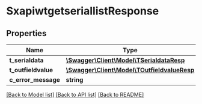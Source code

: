 # SxapiwtgetseriallistResponse

## Properties
Name | Type | Description | Notes
------------ | ------------- | ------------- | -------------
**t_serialdata** | [**\Swagger\Client\Model\TSerialdataResp**](TSerialdataResp.md) |  | [optional] 
**t_outfieldvalue** | [**\Swagger\Client\Model\TOutfieldvalueResp**](TOutfieldvalueResp.md) |  | [optional] 
**c_error_message** | **string** |  | [optional] 

[[Back to Model list]](../README.md#documentation-for-models) [[Back to API list]](../README.md#documentation-for-api-endpoints) [[Back to README]](../README.md)


